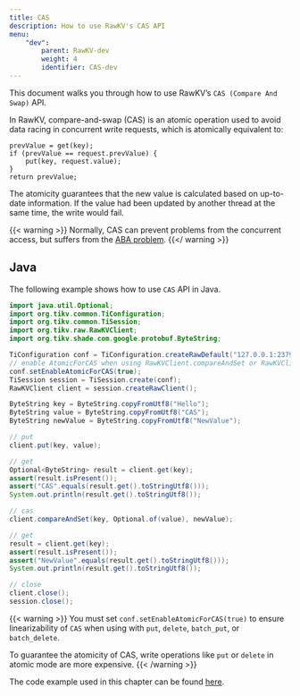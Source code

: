 ```yaml
---
title: CAS
description: How to use RawKV's CAS API 
menu:
    "dev":
        parent: RawKV-dev
        weight: 4
        identifier: CAS-dev
---
```


This document walks you through how to use RawKV’s `CAS (Compare And Swap)` API.

In RawKV, compare-and-swap (CAS) is an atomic operation used to avoid data racing in concurrent write requests, which is atomically equivalent to:

```
prevValue = get(key);
if (prevValue == request.prevValue) {
    put(key, request.value);
}
return prevValue;
```

The atomicity guarantees that the new value is calculated based on up-to-date information. If the value had been updated by another thread at the same time, the write would fail.

{{< warning >}}
Normally, CAS can prevent problems from the concurrent access, but suffers from the [ABA problem](https://en.wikipedia.org/wiki/ABA_problem).
{{</ warning >}}

## Java

The following example shows how to use `CAS` API in Java.

```java
import java.util.Optional;
import org.tikv.common.TiConfiguration;
import org.tikv.common.TiSession;
import org.tikv.raw.RawKVClient;
import org.tikv.shade.com.google.protobuf.ByteString;

TiConfiguration conf = TiConfiguration.createRawDefault("127.0.0.1:2379");
// enable AtomicForCAS when using RawKVClient.compareAndSet or RawKVClient.putIfAbsent
conf.setEnableAtomicForCAS(true);
TiSession session = TiSession.create(conf);
RawKVClient client = session.createRawClient();

ByteString key = ByteString.copyFromUtf8("Hello");
ByteString value = ByteString.copyFromUtf8("CAS");
ByteString newValue = ByteString.copyFromUtf8("NewValue");

// put
client.put(key, value);

// get
Optional<ByteString> result = client.get(key);
assert(result.isPresent());
assert("CAS".equals(result.get().toStringUtf8()));
System.out.println(result.get().toStringUtf8());

// cas
client.compareAndSet(key, Optional.of(value), newValue);

// get
result = client.get(key);
assert(result.isPresent());
assert("NewValue".equals(result.get().toStringUtf8()));
System.out.println(result.get().toStringUtf8());

// close
client.close();
session.close();
```

{{< warning >}}
You must set `conf.setEnableAtomicForCAS(true)` to ensure linearizability of `CAS` when using with `put`, `delete`, `batch_put`, or `batch_delete`.

To guarantee the atomicity of CAS, write operations like `put` or `delete` in atomic mode are more expensive.
{{< /warning >}}

The code example used in this chapter can be found [here](https://github.com/marsishandsome/tikv-client-examples/blob/main/java-example/src/main/java/example/rawkv/CAS.java).

